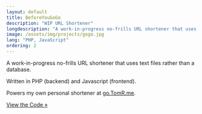 ```yaml
---
layout: default
title: BeforeYouGoGo
description: "WIP URL Shortener"
longdescription: "A work-in-progress no-frills URL shortener that uses text files rather than a database."
image: /assets/img/projects/gogo.jpg
lang: "PHP, JavaScript"
ordering: 2
---
```


A work-in-progress no-frills URL shortener that uses text files rather than a database.

Written in <i class="fab fa-php" aria-hidden="true"></i> PHP (backend) and <i class="fab fa-js-square" aria-hidden="true"></i> Javascript (frontend).

Powers my own personal shortener at [go.TomR.me](https://go.tomr.me).

<a href="https://github.com/#GITHUB#/beforeyougogo" class="button">
    <i class="fas fa-file-code fa-fw" aria-hidden="true"></i> View the Code <span class="moving-icon" aria-hidden="true">&raquo;</span>
</a>
